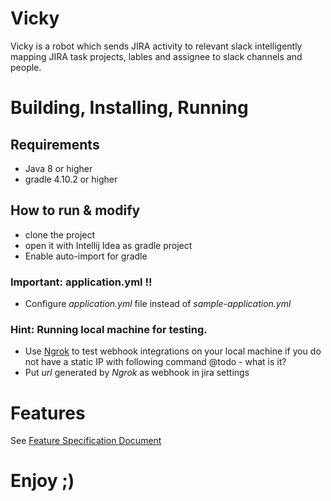 # Vicky
Vicky is a robot which sends JIRA activity to relevant slack 
intelligently mapping JIRA task projects, lables and assignee to slack channels 
and people.

# Building, Installing, Running
## Requirements
* Java 8 or higher
* gradle 4.10.2 or higher

## How to run & modify
  - clone the project
  - open it with Intellij Idea as gradle project
  - Enable auto-import for gradle

### Important: application.yml !!
  - Configure *application.yml* file instead of *sample-application.yml* 
  
### Hint: Running local machine for testing.
  - Use [Ngrok](https://ngrok.com) to test webhook integrations on your local machine if you do not have a static IP with following command @todo - what is it?
  - Put *url* generated by *Ngrok* as webhook in jira settings

# Features
See [Feature Specification Document](https://docs.google.com/document/d/1ue_Lk8OrZuKWIhliexv4FjrXPWXoNo9Oohpaej8pdVo/edit)

# Enjoy ;)
